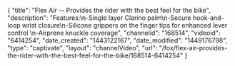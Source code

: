 {
    "title": "Flex Air -- Provides the rider with the best feel for the bike",
    "description": "Features:\n-Single layer Clarino palm\n-Secure hook-and-loop wrist closure\n-Silicone grippers on the finger tips for enhanced lever control \n-Airprene knuckle coverage",
    "channelid": "168514",
    "videoid": "6414254",
    "date_created": "1443122167",
    "date_modified": "1449176798",
    "type": "captivate",
    "layout": "channelVideo",
    "url": "\/fox\/flex-air-provides-the-rider-with-the-best-feel-for-the-bike\/168514-6414254"
}